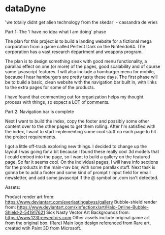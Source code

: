 # dataDyne
'we totally didnt get alien technology from the skedar' - cassandra de vries


Part 1: The 'I have no idea what I am doing' phase

The plan for this project is to build a landing website for a fictional mega corporation from a game called Perfect Dark on the Nintendo64. The corporation has a vast research department and weapons program. 

The plan is to design something sleak with good menu functionality, a parallax effect on one (or more) of the pages, good scalability and of course some javascript features. I will also include a hamburger menu for mobile, because I hear hamburgers are pretty tasty these days. The first phase will be to build a basic, clean website with the navigation bar built in, with links to the extra pages for some of the products.

I have found that commenting out for organization helps my thought process with things, so expect a LOT of comments. 

Part 2: Navigation bar is complete 

Next I want to build the index, copy the footer and possibly some other content over to the other pages to get them rolling. After I'm satisfied with the index, I want to start implementing some cool stuff on each page to hit the project requirements. 

I got a little off-track exploring new things. I decided to change up the layout I was going for a bit because I found these really cool 3d models that I could embed into the page, so I want to build a gallery on the featured page. So far it seems cool. On the individual pages, I will have info sections for the products in the main-nav bar, with some parallax stuff. Next task is gonna be to add a footer and some kind of prompt / input field for email newsletter, and add some javascript if the @ symbol or .com isn't detected. 















Assets: 

Product render art from:   https://www.deviantart.com/everlastingabyss/gallery
Bubble-shield render from: https://www.deviantart.com/xinfectionx/art/Halo-Online-Bubble-Shield-2-541917621
Sick Nasty Vector Art Backgrounds from: https://www.123freevectors.com
Other assets include original game art from the original box. (Rare)
Main logo design referenced from Rare art, created wtih Paint 3D from Microsoft.
